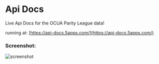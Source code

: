 Api Docs
========

Live Api Docs for the OCUA Parity League data!

running at:
[https://api-docs.5apps.com/](https://api-docs.5apps.com/)

### Screenshot:
![screenshot](https://raw.githubusercontent.com/pickle27/ocua-parity-league/master/api-docs/screenshot.png)
